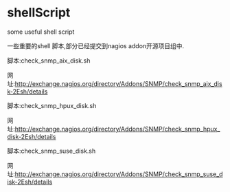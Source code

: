 shellScript
===========

some useful shell script


一些重要的shell 脚本,部分已经提交到nagios addon开源项目组中.


脚本:check_snmp_aix_disk.sh

网址:http://exchange.nagios.org/directory/Addons/SNMP/check_snmp_aix_disk-2Esh/details

脚本:check_snmp_hpux_disk.sh

网址:http://exchange.nagios.org/directory/Addons/SNMP/check_snmp_hpux_disk-2Esh/details

脚本:check_snmp_suse_disk.sh

网址:http://exchange.nagios.org/directory/Addons/SNMP/check_snmp_suse_disk-2Esh/details
